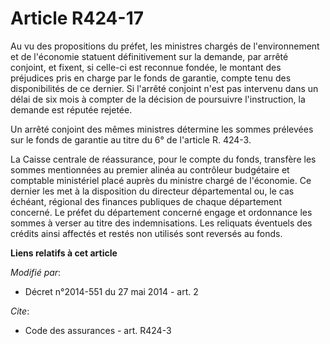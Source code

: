 # Article R424-17

Au vu des propositions du préfet, les ministres chargés de l'environnement et de l'économie statuent définitivement sur la
demande, par arrêté conjoint, et fixent, si celle-ci est reconnue fondée, le montant des préjudices pris en charge par le
fonds de garantie, compte tenu des disponibilités de ce dernier. Si l'arrêté conjoint n'est pas intervenu dans un délai de
six mois à compter de la décision de poursuivre l'instruction, la demande est réputée rejetée. 

Un arrêté conjoint des mêmes ministres détermine les sommes prélevées sur le fonds de garantie au titre du 6° de l'article R.
424-3. 

La Caisse centrale de réassurance, pour le compte du fonds, transfère les sommes mentionnées au premier alinéa au contrôleur
budgétaire et comptable ministériel placé auprès du ministre chargé de l'économie. Ce dernier les met à la disposition du
directeur départemental ou, le cas échéant, régional des finances publiques de chaque département concerné. Le préfet du
département concerné engage et ordonnance les sommes à verser au titre des indemnisations. Les reliquats éventuels des
crédits ainsi affectés et restés non utilisés sont reversés au fonds.

**Liens relatifs à cet article**

_Modifié par_:

  - Décret n°2014-551 du 27 mai 2014 - art. 2

_Cite_:

  - Code des assurances - art. R424-3
